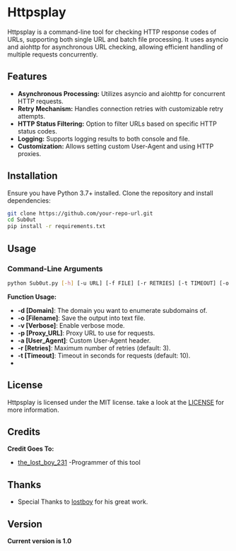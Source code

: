 
# Httpsplay 

Httpsplay is a command-line tool for checking HTTP response codes of URLs, supporting both single URL and batch file processing. It uses asyncio and aiohttp for asynchronous URL checking, allowing efficient handling of multiple requests concurrently.

## Features

- **Asynchronous Processing:** Utilizes asyncio and aiohttp for concurrent HTTP requests.
- **Retry Mechanism:** Handles connection retries with customizable retry attempts.
- **HTTP Status Filtering:** Option to filter URLs based on specific HTTP status codes.
- **Logging:** Supports logging results to both console and file.
- **Customization:** Allows setting custom User-Agent and using HTTP proxies.

## Installation

Ensure you have Python 3.7+ installed. Clone the repository and install dependencies:

```bash
git clone https://github.com/your-repo-url.git
cd Sub0ut
pip install -r requirements.txt
```
## Usage
### Command-Line Arguments
```bash
python Sub0ut.py [-h] [-u URL] [-f FILE] [-r RETRIES] [-t TIMEOUT] [-o OUTPUT] [-c STATUS_CODE] [-v] [-a USER_AGENT] [-p PROXY]
```
**Function Usage:**
* **-d [Domain]**: The domain you want to enumerate subdomains of.
* **-o [Filename]**: Save the output into text file.
* **-v [Verbose]**: Enable verbose mode.
* **-p [Proxy_URL]**: Proxy URL to use for requests.
* **-a [User_Agent]**: Custom User-Agent header.
* **-r [Retries]**: Maximum number of retries (default: 3).
* **-t [Timeout]**: Timeout in seconds for requests (default: 10).
* 
## License

Httpsplay is licensed under the MIT license. take a look at the [LICENSE](https://github.com/the-lost-boy-231/Httpsplay/blob/main/LICENSE) for more information.

## Credits
**Credit Goes To:**
* [the_lost_boy_231](https://github.com/the-lost-boy-231) -Programmer of this tool

## Thanks

* Special Thanks to [lostboy](https://Instagram.com/the_lost_boy_231) for his great work.

## Version
**Current version is 1.0**
